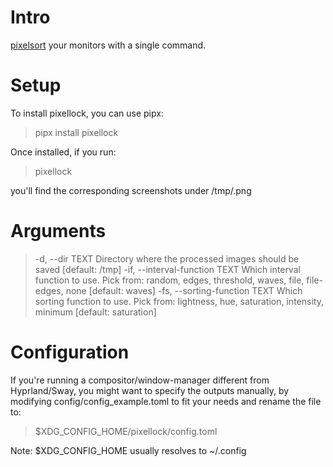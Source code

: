 # Intro

[pixelsort](https://github.com/satyarth/pixelsort/) your monitors with a single command.

# Setup

To install pixellock, you can use pipx:

> pipx install pixellock

Once installed, if you run:

> pixellock

you'll find the corresponding screenshots under /tmp/<output-name>.png

# Arguments

>  -d, --dir TEXT                 Directory where the processed images should
>                                 be saved  [default: /tmp]
>  -if, --interval-function TEXT  Which interval function to use. Pick from:
>                                 random, edges, threshold, waves, file, file-
>                                 edges, none  [default: waves]
>  -fs, --sorting-function TEXT   Which sorting function to use. Pick from:
>                                 lightness, hue, saturation, intensity,
>                                 minimum  [default: saturation]

# Configuration

If you're running a compositor/window-manager different from Hyprland/Sway,
you might want to specify the outputs manually, by modifying
config/config_example.toml to fit your needs and rename the file to:

> $XDG_CONFIG_HOME/pixellock/config.toml

Note: $XDG_CONFIG_HOME usually resolves to ~/.config
